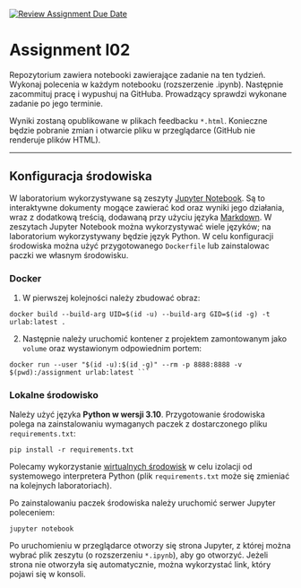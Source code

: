 [![Review Assignment Due Date](https://classroom.github.com/assets/deadline-readme-button-24ddc0f5d75046c5622901739e7c5dd533143b0c8e959d652212380cedb1ea36.svg)](https://classroom.github.com/a/63ws_d_a)
# Assignment l02

Repozytorium zawiera notebooki zawierające zadanie na ten tydzień. Wykonaj polecenia w każdym notebooku (rozszerzenie .ipynb). Następnie zacommituj pracę i wypushuj na GitHuba. Prowadzący sprawdzi wykonane zadanie po jego terminie.


Wyniki zostaną opublikowane w plikach feedbacku `*.html`. Konieczne będzie pobranie zmian i otwarcie pliku w przeglądarce (GitHub nie renderuje plików HTML).

----

## Konfiguracja środowiska
W laboratorium wykorzystywane są zeszyty [Jupyter Notebook](https://jupyter.org/). Są to interaktywne dokumenty mogące zawierać kod oraz wyniki jego działania, wraz z dodatkową treścią, dodawaną przy użyciu języka [Markdown](https://www.markdownguide.org/). W zeszytach Jupyter Notebook można wykorzystywać wiele języków; na laboratorium wykorzystywany będzie język Python.
W celu konfiguracji środowiska można użyć przygotowanego `Dockerfile` lub zainstalowac paczki we własnym środowisku.
### Docker
1. W pierwszej kolejności należy zbudować obraz:
```console
docker build --build-arg UID=$(id -u) --build-arg GID=$(id -g) -t urlab:latest .
```

2. Następnie należy uruchomić kontener z projektem zamontowanym jako `volume` oraz wystawionym odpowiednim portem:
```console
docker run --user "$(id -u):$(id -g)" --rm -p 8888:8888 -v $(pwd):/assignment urlab:latest ```
```

### Lokalne środowisko
Należy użyć języka **Python w wersji 3.10**.
Przygotowanie środowiska polega na zainstalowaniu wymaganych paczek z dostarczonego pliku `requirements.txt`:

```console
pip install -r requirements.txt
```

Polecamy wykorzystanie [wirtualnych środowisk](https://packaging.python.org/guides/installing-using-pip-and-virtual-environments/) w celu izolacji od systemowego interpretera Python (plik `requirements.txt` może się zmieniać na kolejnych laboratoriach).

Po zainstalowaniu paczek środowiska należy uruchomić serwer Jupyter poleceniem:

```console
jupyter notebook
```

Po uruchomieniu w przeglądarce otworzy się strona Jupyter, z której można wybrać plik zeszytu (o rozszerzeniu `*.ipynb`), aby go otworzyć. Jeżeli strona nie otworzyła się automatycznie, można wykorzystać link, który pojawi się w konsoli.
